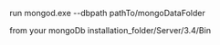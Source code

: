 run mongod.exe --dbpath pathTo/mongoDataFolder

from your mongoDb installation_folder/Server/3.4/Bin 